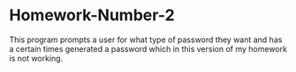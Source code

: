 # Homework-Number-2
This program prompts a user for what type of password they want and has a certain times generated a password which in  this version of my homework is not working.
